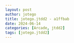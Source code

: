 ```yaml
---
layout: post
author: jotego
title: jotego.jtdd2 - a1ffbab
date: 2024-06-14
categories: [Arcade, jtdd2]
tags: [jotego.jtdd2]
---
```


